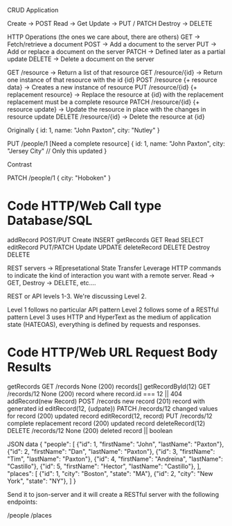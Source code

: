 CRUD Application

Create -> POST
Read -> Get
Update -> PUT / PATCH
Destroy -> DELETE

HTTP Operations (the ones we care about, there are others)
GET -> Fetch/retrieve a document
POST -> Add a document to the server
PUT -> Add or replace a document on the server
PATCH -> Defined later as a partial update
DELETE -> Delete a document on the server

GET /resource -> Return a list of that resource
GET /resource/{id} -> Return one instance of that resource with the id {id}
POST /resource {+ resource data} -> Creates a new instance of resource
PUT /resource/{id} {+ replacement resource} -> Replace the resource at {id} with the replacement
replacement must be a complete resource
PATCH /resource/{id} {+ resource update} -> Update the resource in place with the changes in resource update
DELETE /resource/{id} -> Delete the resource at {id}

Originally
{
id: 1,
name: "John Paxton",
city: "Nutley"
}

PUT /people/1
[Need a complete resource]
{
id: 1,
name: "John Paxton",
city: "Jersey City" // Only this updated
}

Contrast

PATCH /people/1
{
city: "Hoboken"
}

# Code HTTP/Web Call type Database/SQL

addRecord POST/PUT Create INSERT
getRecords GET Read SELECT
editRecord PUT/PATCH Update UPDATE
deleteRecord DELETE Destroy DELETE

REST servers -> REpresetational State Transfer
Leverage HTTP commands to indicate the kind of interaction you want with a remote
server. Read -> GET, Destroy -> DELETE, etc....

REST or API levels 1-3. We're discussing Level 2.

Level 1 follows no particular API pattern
Level 2 follows some of a RESTful pattern
Level 3 uses HTTP and HyperText as the medium of application state (HATEOAS), everything is defined by requests and responses.

# Code HTTP/Web URL Request Body Results

getRecords GET /records None (200) records[]
getRecordById(12) GET /records/12 None (200) record where record.id === 12 || 404
addRecord(new Record) POST /records new record (201) record with generated id
editRecord(12, {udpate}) PATCH /records/12 changed values for record (200) updated record
editRecord(12, record) PUT /records/12 complete replacement record (200) updated record
deleteRecord(12) DELETE /records/12 None (200) deleted record || boolean

JSON data
{
"people": [
{"id": 1, "firstName": "John", "lastName": "Paxton"},
{"id": 2, "firstName": "Dan", "lastName": "Paxton"},
{"id": 3, "firstName": "Tim", "lastName": "Paxton"},
{"id": 4, "firstName": "Andreina", "lastName": "Castillo"},
{"id": 5, "firstName": "Hector", "lastName": "Castillo"},
],
"places": [
{"id": 1, "city": "Boston", "state": "MA"},
{"id": 2, "city": "New York", "state": "NY"},
]
}

Send it to json-server and it will create a RESTful server with the following endpoints:

/people
/places
